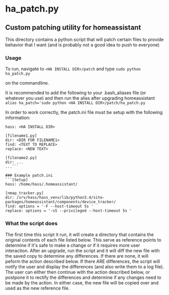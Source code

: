# ha_patch.py
## Custom patching utility for homeassistant

This directory contains a python script that will patch certain files to provide
behavior that I want (and is probably not a good idea to push to everyone)

### Usage
To run, navigate to ```<HA INSTALL DIR>/patch``` and type
```sudo python ha_patch.py```

on the commandline.  

It is recommended to add the following to your .bash_aliases file (or whatever you use)
and then run the alias after upgrading homeassistant
```alias ha_patch='sudo python <HA INSTALL DIR>/patch/ha_patch.py```

In order to work correctly, the patch.ini file must be setup with the following information:

```[Setup]
hass: <HA INSTALL DIR>

[filename1.py]
dir: <DIR FOR FILENAME1>
find: <TEXT TO REPLACE>
replace: <NEW TEXT>

[filename2.py]
dir: ...
...```

### Example patch.ini
```[Setup]
hass: /home/hass/.homeassistant/

[nmap_tracker.py]
dir: /srv/hass/hass_venv/lib/python3.4/site-packages/homeassistant/components/device_tracker/
find: options = '-F --host-timeout 5s '
replace: options = '-sS --privileged --host-timeout 5s '
```

### What the script does
The first time this script it run, it will create a directory that contains the original contents
of each file listed below.  This serve as reference points to determine if it's safe to make a change
or if it requires more user interaction.  After an upgrade, run the script and it will diff the new file 
with the saved copy to determine any differences.  If there are none, it will peform the action described below.
If there ARE differences, the script will notify the user and display the differences (and also write
them to a log file).  The user can either then continue with the action described below, or postpone
it to rectify the differences and determine if any changes need to be made by the action.  In either
case, the new file will be copied over and used as the new reference file.


